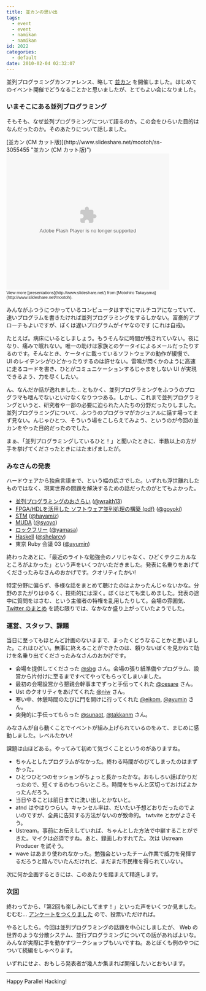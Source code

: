 ```yaml
---
title: 並カンの思い出
tags:
  - event
  - event
  - namikan
  - namikan
id: 2022
categories:
  - default
date: 2010-02-04 02:32:07
---
```


並列プログラミングカンファレンス、略して [並カン](http://atnd.org/events/2092) を開催しました。はじめてのイベント開催でどうなることかと思いましたが、とてもよい会になりました。

### いまそこにある並列プログラミング

そもそも、なぜ並列プログラミングについて語るのか。この会をひらいた目的はなんだったのか。そのあたりについて話しました。

<div style="width:425px;text-align:left" id="__ss_3055455">[並カン (CM カット版)](http://www.slideshare.net/mootoh/ss-3055455 "並カン (CM カット版)")<object style="margin:0px" width="425" height="355"><param name="movie" value="http://static.slidesharecdn.com/swf/ssplayer2.swf?doc=namikan-keynote-100202113525-phpapp02&stripped_title=ss-3055455" /><param name="allowFullScreen" value="true"/><param name="allowScriptAccess" value="always"/><embed src="http://static.slidesharecdn.com/swf/ssplayer2.swf?doc=namikan-keynote-100202113525-phpapp02&stripped_title=ss-3055455" type="application/x-shockwave-flash" allowscriptaccess="always" allowfullscreen="true" width="425" height="355"></embed></object><div style="font-size:11px;font-family:tahoma,arial;height:26px;padding-top:2px;">View more [presentations](http://www.slideshare.net/) from [Motohiro Takayama](http://www.slideshare.net/mootoh).</div></div>

みんながふつうにつかっているコンピュータはすでにマルチコアになっていて、速いプログラムを書きたければ並列プログラミングをするしかない。富豪的アプローチもよいですが、ぼくは遅いプログラムがイヤなのです (これは自戒)。

たとえば。病床にいるとしましょう。もうそんなに時間が残されていない。夜になり、痛みで眠れない。唯一の助けは家族とのケータイによるメールだったりするのです。そんなとき、ケータイに載っているソフトウェアの動作が緩慢で、 UI のレイテンシがひどかったりするのは許せない。雷鳴が閃くかのように高速に走るコードを書き、ひとがコミュニケーションするじゃまをしない UI が実現できるよう、力を尽くしたい。

ん、なんだか話が逸れました... ともかく、並列プログラミングをふつうのプログラマも嗜んでないといけなくなりつつある。しかし、これまで並列プログラミングというと、研究者や一部の必要に迫られた人たちの分野だったりしました。並列プログラミングについて、ふつうのプログラマがカジュアルに話す場ってまず見ない。んじゃひとつ、そういう場をこしらえてみよう、というのが今回の並カンをやった目的だったのでした。

まぁ、「並列プログラミングしているひと！」と聞いたときに、半数以上の方が手を挙げてくださったときにはたまげましたが。

### みなさんの発表

ハードウェアから独自言語まで、という幅の広さでした。いずれも浮世離れしたものではなく、現実世界の問題を解決するための話だったのがとてもよかった。

- [並列プログラミングのおさらい](http://www.trickpalace.net/paper/parallel-programing-brief.pptx) ([@wraith13](http://twitter.com/wraith13))
- [FPGA/HDLを活用した ソフトウェア並列処理の構築 (pdf)](http://infog.0ch.biz/download/namikan_1_goyoki.pdf) ([@goyoki](http://twitter.com/goyoki))
- [STM](http://d.hatena.ne.jp/hayamiz/20100201) ([@hayamiz](http://twitter.com/hayamiz))
- [MUDA](http://www.slideshare.net/syoyo/muda) ([@syoyo](http://twitter.com/syoyo))
- [ロックフリー](http://d.hatena.ne.jp/bsdhouse/20100131/1264920091) ([@yamasa](http://twitter.com/yamasa))
- [Haskell](http://page.freett.com/shelarcy/log/2010/diary_01.html#namikan) ([@shelarcy](http://twitter.com/shelarcy))
- 東京 Ruby 会議 03 ([@ayumin](http://twitter.com/ayumin))

終わったあとに、「最近のライトな勉強会のノリじゃなく、ひどくテクニカルなところがよかった」という声をいくつかいただきました。発表に名乗りをあげてくださったみなさんのおかげです。クオリティたかい!

特定分野に偏らず、多様な話をまとめて聴けたのはよかったんじゃないかな。分野のまたがりはゆるく、技術的には深く。ぼくはとても楽しめました。発表の途中に質問をはさむ、という主催者の特権を乱用したりして。会場の雰囲気、 [Twitter のまとめ](http://togetter.com/li/4515) を読む限りでは、なかなか盛り上がっていたようでした。

### 運営、スタッフ、課題

当日に至ってもほとんど計画のないままで、まったくどうなることかと思いました。これはひどい。無事に終えることができたのは、頼りないぼくを見かねて助けを名乗り出てくださったみなさんのおかげです。

- 会場を提供してくださった [@sbg](http://twitter.com/sbg) さん。会場の張り紙準備やプログラム、設営から片付けに至るまですべてやってもらってしまいました。
- 最初の会場設営から懇親会幹事までずっと手伝ってくれた [@cesare](http://twitter.com/cesare) さん。
- Ust のクオリティをあげてくれた [@niw](http://twitter.com/niw) さん。
- 寒い中、休憩時間のたびに門を開けに行ってくれた [@eikom](http://twitter.com/eikom), [@ayumin](http://twitter.com/ayumin) さん。
- 突発的に手伝ってもらった [@sunaot](http://twitter.com/sunaot), [@takkanm](http://twitter.com/takkanm) さん。

みなさんが自ら動くことでイベントが組み上げられているのをみて、まじめに感動しました。レベルたかい!

課題は山ほどある。やってみて初めて気づくことというのがありますね。

- ちゃんとしたプログラムがなかった。終わる時間がのびてしまったのはまずかった。
- ひとつひとつのセッションがちょっと長かったかな。おもしろい話ばかりだったので、短くするのもつらいところ。時間をちゃんと区切っておけばよかったんだろう。
- 当日やることは前日までに洗い出しとかないと。
- atnd はやはりつらい。キャンセル率は、だいたい予想どおりだったのでよいのですが、全員に告知する方法がないのが致命的。 twtvite とかがよさそう。
- Ustream。事前にお伝えしていれば、ちゃんとした方法で中継することができた。マイクは必須ですね。あと、録画しわすれてた。次は Ustream Producer を試そう。
- wave はあまり使われなかった。勉強会といったチーム作業で威力を発揮するだろうと踏んでいたんだけれど、まだまだ市民権を得られていない。

次に何か企画するときには、このあたりを踏まえて精進します。

### 次回

終わってから、「第2回も楽しみにしてます！」といった声をいくつか見ました。むむむ... [アンケートをつくりました](http://polls.tw/f6/p) ので、投票いただければ。

やるとしたら。今回は並列プログラミングの話題を中心にしましたが、 Web の世界のような分散システム、並行プログラミングについての話があればよいな。みんなが実際に手を動かすワークショップもいいですね。あとぼくも例のやつについて続編をしゃべります。

いずれにせよ、おもしろ発表者が幾人か集まれば開催したいとおもいます。

 ----

Happy Parallel Hacking!
